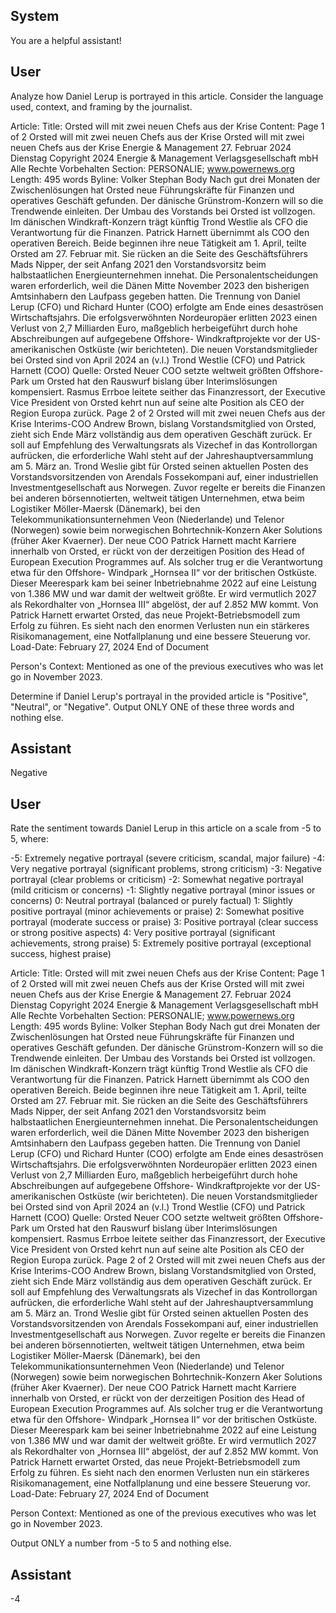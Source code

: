 ## System

You are a helpful assistant!

## User


Analyze how Daniel Lerup is portrayed in this article. Consider the language used, context, and framing by the journalist.

Article:
Title: Orsted will mit zwei neuen Chefs aus der Krise
Content: Page 1 of 2
Orsted will mit zwei neuen Chefs aus der Krise
Orsted will mit zwei neuen Chefs aus der Krise
Energie & Management
27. Februar 2024 Dienstag
Copyright 2024 Energie & Management Verlagsgesellschaft mbH Alle Rechte Vorbehalten
Section: PERSONALIE; www.powernews.org
Length: 495 words
Byline: Volker Stephan
Body
Nach gut drei Monaten der Zwischenlösungen hat Orsted neue Führungskräfte für Finanzen und operatives 
Geschäft gefunden. Der dänische Grünstrom-Konzern will so die Trendwende einleiten.
Der Umbau des Vorstands bei Orsted ist vollzogen. Im dänischen Windkraft-Konzern trägt künftig Trond Westlie 
als CFO die Verantwortung für die Finanzen. Patrick Harnett übernimmt als COO den operativen Bereich. Beide 
beginnen ihre neue Tätigkeit am 1. April, teilte Orsted am 27. Februar mit. Sie rücken an die Seite des 
Geschäftsführers Mads Nipper, der seit Anfang 2021 den Vorstandsvorsitz beim halbstaatlichen 
Energieunternehmen innehat.
Die Personalentscheidungen waren erforderlich, weil die Dänen Mitte November 2023 den bisherigen 
Amtsinhabern den Laufpass gegeben hatten. Die Trennung von Daniel Lerup (CFO) und Richard Hunter (COO) 
erfolgte am Ende eines desaströsen Wirtschaftsjahrs. Die erfolgsverwöhnten Nordeuropäer erlitten 2023 einen 
Verlust von 2,7 Milliarden Euro, maßgeblich herbeigeführt durch hohe Abschreibungen auf aufgegebene Offshore-
Windkraftprojekte vor der US-amerikanischen Ostküste (wir berichteten).
Die neuen Vorstandsmitglieder bei Orsted sind von April 2024 an (v.l.) Trond Westlie (CFO) und Patrick Harnett 
(COO)
Quelle: Orsted
Neuer COO setzte weltweit größten Offshore-Park um
Orsted hat den Rauswurf bislang über Interimslösungen kompensiert. Rasmus Errboe leitete seither das 
Finanzressort, der Executive Vice President von Orsted kehrt nun auf seine alte Position als CEO der Region 
Europa zurück.
Page 2 of 2
Orsted will mit zwei neuen Chefs aus der Krise
Interims-COO Andrew Brown, bislang Vorstandsmitglied von Orsted, zieht sich Ende März vollständig aus dem 
operativen Geschäft zurück. Er soll auf Empfehlung des Verwaltungsrats als Vizechef in das Kontrollorgan 
aufrücken, die erforderliche Wahl steht auf der Jahreshauptversammlung am 5. März an.
Trond Weslie gibt für Orsted seinen aktuellen Posten des Vorstandsvorsitzenden von Arendals Fossekompani auf, 
einer industriellen Investmentgesellschaft aus Norwegen. Zuvor regelte er bereits die Finanzen bei anderen 
börsennotierten, weltweit tätigen Unternehmen, etwa beim Logistiker Möller-Maersk (Dänemark), bei den 
Telekommunikationsunternehmen Veon (Niederlande) und Telenor (Norwegen) sowie beim norwegischen 
Bohrtechnik-Konzern Aker Solutions (früher Aker Kvaerner).
Der neue COO Patrick Harnett macht Karriere innerhalb von Orsted, er rückt von der derzeitigen Position des 
Head of European Execution Programmes auf. Als solcher trug er die Verantwortung etwa für den Offshore-
Windpark „Hornsea II“ vor der britischen Ostküste. Dieser Meerespark kam bei seiner Inbetriebnahme 2022 auf 
eine Leistung von 1.386 MW und war damit der weltweit größte. Er wird vermutlich 2027 als Rekordhalter von 
„Hornsea III“ abgelöst, der auf 2.852 MW kommt.
Von Patrick Harnett erwartet Orsted, das neue Projekt-Betriebsmodell zum Erfolg zu führen. Es sieht nach den 
enormen Verlusten nun ein stärkeres Risikomanagement, eine Notfallplanung und eine bessere Steuerung vor.
Load-Date: February 27, 2024
End of Document

Person's Context: Mentioned as one of the previous executives who was let go in November 2023.

Determine if Daniel Lerup's portrayal in the provided article is "Positive", "Neutral", or "Negative".
Output ONLY ONE of these three words and nothing else.


## Assistant

Negative

## User


Rate the sentiment towards Daniel Lerup in this article on a scale from -5 to 5, where:

-5: Extremely negative portrayal (severe criticism, scandal, major failure)
-4: Very negative portrayal (significant problems, strong criticism)
-3: Negative portrayal (clear problems or criticism)
-2: Somewhat negative portrayal (mild criticism or concerns)
-1: Slightly negative portrayal (minor issues or concerns)
0: Neutral portrayal (balanced or purely factual)
1: Slightly positive portrayal (minor achievements or praise)
2: Somewhat positive portrayal (moderate success or praise)
3: Positive portrayal (clear success or strong positive aspects)
4: Very positive portrayal (significant achievements, strong praise)
5: Extremely positive portrayal (exceptional success, highest praise)

Article:
Title: Orsted will mit zwei neuen Chefs aus der Krise
Content: Page 1 of 2
Orsted will mit zwei neuen Chefs aus der Krise
Orsted will mit zwei neuen Chefs aus der Krise
Energie & Management
27. Februar 2024 Dienstag
Copyright 2024 Energie & Management Verlagsgesellschaft mbH Alle Rechte Vorbehalten
Section: PERSONALIE; www.powernews.org
Length: 495 words
Byline: Volker Stephan
Body
Nach gut drei Monaten der Zwischenlösungen hat Orsted neue Führungskräfte für Finanzen und operatives 
Geschäft gefunden. Der dänische Grünstrom-Konzern will so die Trendwende einleiten.
Der Umbau des Vorstands bei Orsted ist vollzogen. Im dänischen Windkraft-Konzern trägt künftig Trond Westlie 
als CFO die Verantwortung für die Finanzen. Patrick Harnett übernimmt als COO den operativen Bereich. Beide 
beginnen ihre neue Tätigkeit am 1. April, teilte Orsted am 27. Februar mit. Sie rücken an die Seite des 
Geschäftsführers Mads Nipper, der seit Anfang 2021 den Vorstandsvorsitz beim halbstaatlichen 
Energieunternehmen innehat.
Die Personalentscheidungen waren erforderlich, weil die Dänen Mitte November 2023 den bisherigen 
Amtsinhabern den Laufpass gegeben hatten. Die Trennung von Daniel Lerup (CFO) und Richard Hunter (COO) 
erfolgte am Ende eines desaströsen Wirtschaftsjahrs. Die erfolgsverwöhnten Nordeuropäer erlitten 2023 einen 
Verlust von 2,7 Milliarden Euro, maßgeblich herbeigeführt durch hohe Abschreibungen auf aufgegebene Offshore-
Windkraftprojekte vor der US-amerikanischen Ostküste (wir berichteten).
Die neuen Vorstandsmitglieder bei Orsted sind von April 2024 an (v.l.) Trond Westlie (CFO) und Patrick Harnett 
(COO)
Quelle: Orsted
Neuer COO setzte weltweit größten Offshore-Park um
Orsted hat den Rauswurf bislang über Interimslösungen kompensiert. Rasmus Errboe leitete seither das 
Finanzressort, der Executive Vice President von Orsted kehrt nun auf seine alte Position als CEO der Region 
Europa zurück.
Page 2 of 2
Orsted will mit zwei neuen Chefs aus der Krise
Interims-COO Andrew Brown, bislang Vorstandsmitglied von Orsted, zieht sich Ende März vollständig aus dem 
operativen Geschäft zurück. Er soll auf Empfehlung des Verwaltungsrats als Vizechef in das Kontrollorgan 
aufrücken, die erforderliche Wahl steht auf der Jahreshauptversammlung am 5. März an.
Trond Weslie gibt für Orsted seinen aktuellen Posten des Vorstandsvorsitzenden von Arendals Fossekompani auf, 
einer industriellen Investmentgesellschaft aus Norwegen. Zuvor regelte er bereits die Finanzen bei anderen 
börsennotierten, weltweit tätigen Unternehmen, etwa beim Logistiker Möller-Maersk (Dänemark), bei den 
Telekommunikationsunternehmen Veon (Niederlande) und Telenor (Norwegen) sowie beim norwegischen 
Bohrtechnik-Konzern Aker Solutions (früher Aker Kvaerner).
Der neue COO Patrick Harnett macht Karriere innerhalb von Orsted, er rückt von der derzeitigen Position des 
Head of European Execution Programmes auf. Als solcher trug er die Verantwortung etwa für den Offshore-
Windpark „Hornsea II“ vor der britischen Ostküste. Dieser Meerespark kam bei seiner Inbetriebnahme 2022 auf 
eine Leistung von 1.386 MW und war damit der weltweit größte. Er wird vermutlich 2027 als Rekordhalter von 
„Hornsea III“ abgelöst, der auf 2.852 MW kommt.
Von Patrick Harnett erwartet Orsted, das neue Projekt-Betriebsmodell zum Erfolg zu führen. Es sieht nach den 
enormen Verlusten nun ein stärkeres Risikomanagement, eine Notfallplanung und eine bessere Steuerung vor.
Load-Date: February 27, 2024
End of Document

Person Context: Mentioned as one of the previous executives who was let go in November 2023.

Output ONLY a number from -5 to 5 and nothing else.


## Assistant

-4

